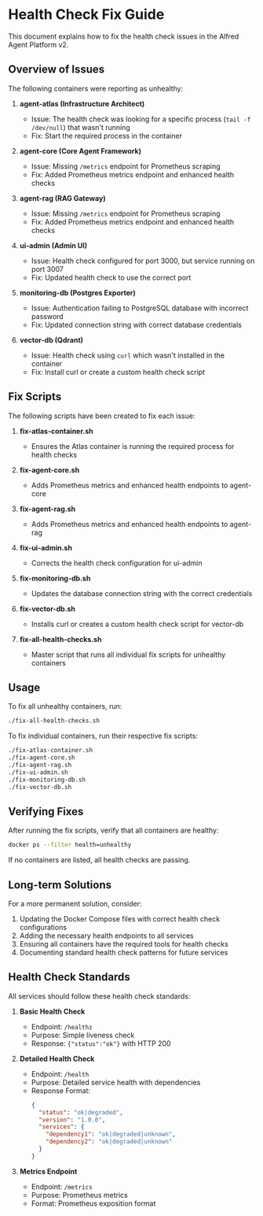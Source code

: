 # Health Check Fix Guide

This document explains how to fix the health check issues in the Alfred Agent Platform v2.

## Overview of Issues

The following containers were reporting as unhealthy:

1. **agent-atlas (Infrastructure Architect)**
   - Issue: The health check was looking for a specific process (`tail -f /dev/null`) that wasn't running
   - Fix: Start the required process in the container

2. **agent-core (Core Agent Framework)**
   - Issue: Missing `/metrics` endpoint for Prometheus scraping
   - Fix: Added Prometheus metrics endpoint and enhanced health checks

3. **agent-rag (RAG Gateway)**
   - Issue: Missing `/metrics` endpoint for Prometheus scraping
   - Fix: Added Prometheus metrics endpoint and enhanced health checks

4. **ui-admin (Admin UI)**
   - Issue: Health check configured for port 3000, but service running on port 3007
   - Fix: Updated health check to use the correct port

5. **monitoring-db (Postgres Exporter)**
   - Issue: Authentication failing to PostgreSQL database with incorrect password
   - Fix: Updated connection string with correct database credentials

6. **vector-db (Qdrant)**
   - Issue: Health check using `curl` which wasn't installed in the container
   - Fix: Install curl or create a custom health check script

## Fix Scripts

The following scripts have been created to fix each issue:

1. **fix-atlas-container.sh**
   - Ensures the Atlas container is running the required process for health checks

2. **fix-agent-core.sh**
   - Adds Prometheus metrics and enhanced health endpoints to agent-core

3. **fix-agent-rag.sh**
   - Adds Prometheus metrics and enhanced health endpoints to agent-rag

4. **fix-ui-admin.sh**
   - Corrects the health check configuration for ui-admin

5. **fix-monitoring-db.sh**
   - Updates the database connection string with the correct credentials

6. **fix-vector-db.sh**
   - Installs curl or creates a custom health check script for vector-db

7. **fix-all-health-checks.sh**
   - Master script that runs all individual fix scripts for unhealthy containers

## Usage

To fix all unhealthy containers, run:

```bash
./fix-all-health-checks.sh
```

To fix individual containers, run their respective fix scripts:

```bash
./fix-atlas-container.sh
./fix-agent-core.sh
./fix-agent-rag.sh
./fix-ui-admin.sh
./fix-monitoring-db.sh
./fix-vector-db.sh
```

## Verifying Fixes

After running the fix scripts, verify that all containers are healthy:

```bash
docker ps --filter health=unhealthy
```

If no containers are listed, all health checks are passing.

## Long-term Solutions

For a more permanent solution, consider:

1. Updating the Docker Compose files with correct health check configurations
2. Adding the necessary health endpoints to all services
3. Ensuring all containers have the required tools for health checks
4. Documenting standard health check patterns for future services

## Health Check Standards

All services should follow these health check standards:

1. **Basic Health Check**
   - Endpoint: `/healthz`
   - Purpose: Simple liveness check
   - Response: `{"status":"ok"}` with HTTP 200

2. **Detailed Health Check**
   - Endpoint: `/health`
   - Purpose: Detailed service health with dependencies
   - Response Format:
     ```json
     {
       "status": "ok|degraded",
       "version": "1.0.0",
       "services": {
         "dependency1": "ok|degraded|unknown",
         "dependency2": "ok|degraded|unknown"
       }
     }
     ```

3. **Metrics Endpoint**
   - Endpoint: `/metrics`
   - Purpose: Prometheus metrics
   - Format: Prometheus exposition format
